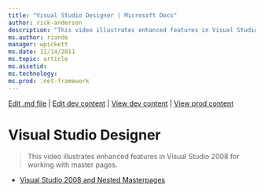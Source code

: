 ```yaml
---
title: "Visual Studio Designer | Microsoft Docs"
author: rick-anderson
description: "This video illustrates enhanced features in Visual Studio 2008 for working with master pages."
ms.author: riande
manager: wpickett
ms.date: 11/14/2011
ms.topic: article
ms.assetid: 
ms.technology: 
ms.prod: .net-framework
---
```

[Edit .md file](C:\Projects\msc\dev\Msc.Www\Web.ASP\App_Data\github\web-forms\videos\aspnet-35\index.md) | [Edit dev content](http://www.aspdev.net/umbraco#/content/content/edit/35819) | [View dev content](http://docs.aspdev.net/tutorials/web-forms/videos/aspnet-35/visual-studio-designer/index.html) | [View prod content](http://www.asp.net/web-forms/videos/aspnet-35/visual-studio-designer)

Visual Studio Designer
====================
> This video illustrates enhanced features in Visual Studio 2008 for working with master pages.


- [Visual Studio 2008 and Nested Masterpages](visual-studio-2008-and-nested-masterpages.md)